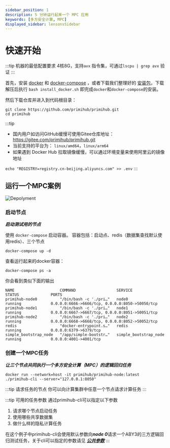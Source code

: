 ```yaml
---
sidebar_position: 1
description: 5 分钟运行起来一个 MPC 应用
keywords: [多方安全计算, MPC]
displayed_sidebar: lensonsSidebar
---
```


# 快速开始

:::tip
机器的最低配置要求 4核8G，支持`avx` 指令集，可通过`lscpu | grep avx` 验证
:::

首先，安装 [docker](https://docs.docker.com/install/overview/) 和 [docker-compose](https://docs.docker.com/compose/install/) ，或者下载我们整理好的 [安装包](https://primihub.oss-cn-beijing.aliyuncs.com/dev/docker20.10.tar.gz)，下载解压后执行 `bash install_docker.sh` 即完成`docker`和`docker-compose`的安装。


然后下载仓库并进入到代码根目录：

```shell
git clone https://github.com/primihub/primihub.git
cd primihub
```

:::tip
* 国内用户如访问GitHub缓慢可使用Gitee仓库地址：https://gitee.com/primihub/primihub.git
* 当前支持的平台为： `linux/amd64`，`linux/arm64`
* 如果遇到 Docker Hub 拉取镜像缓慢，可以通过环境变量来使用阿里云的镜像地址

 `echo "REGISTRY=registry.cn-beijing.aliyuncs.com" >> .env`
:::

## 运行一个MPC案例

![Depolyment](/img/tutorial-depolyment.jpg)

### 启动节点

***启动测试用的节点***

使用 `docker-compose` 启动容器。
容器包括：启动点、redis（数据集查找默认使用redis）、三个节点

```shell
docker-compose up -d
```

查看运行起来的docker容器：

```shell
docker-compose ps -a
```

你会看到类似下面的输出

```shell
NAME                    COMMAND                  SERVICE                 STATUS              PORTS
primihub-node0          "/bin/bash -c './pri…"   node0                   running             0.0.0.0:6666->6666/tcp, 0.0.0.0:8050->50050/tcp
primihub-node1          "/bin/bash -c './pri…"   node1                   running             0.0.0.0:6667->6667/tcp, 0.0.0.0:8051->50051/tcp
primihub-node2          "/bin/bash -c './pri…"   node2                   running             0.0.0.0:6668->6668/tcp, 0.0.0.0:8052->50052/tcp
redis                   "docker-entrypoint.s…"   redis                   running             0.0.0.0:6379->6379/tcp
simple_bootstrap_node   "/app/simple-bootstr…"   simple_bootstrap_node   running             0.0.0.0:4001->4001/tcp
```

### 创建一个MPC任务

***让三个节点共同执行一个多方安全计算（MPC）的逻辑回归任务***

```shell
docker run --network=host -it primihub/primihub-node:latest ./primihub-cli --server="127.0.0.1:8050"
```

:::tip 请求任务的节点
  你可以向计算集群中任意一个节点请求计算任务
:::

:::tip 可用的任务参数
通过primihub-cli可以指定以下参数

 1. 请求哪个节点启动任务
 2. 使用哪些共享数据集
 3. 做什么样的隐私计算任务

在这个例子中primihub-cli会使用默认参数向***node 0***请求一个ABY3的三方逻辑回归测试任务，关于cli可以指定的参数请见 ***[公共参数](./create-tasks/cli-params)***
:::


